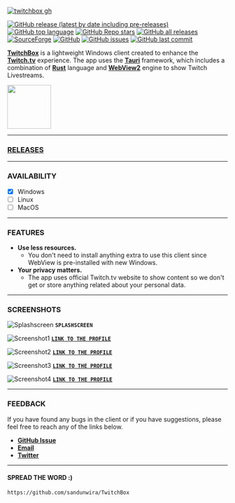 [![twitchbox gh](https://user-images.githubusercontent.com/79461263/232226503-3049cb81-e2e5-491c-ae5f-7d1199576fef.png)](https://github.com/sandunwira/TwitchBox)


[![GitHub release (latest by date including pre-releases)](https://img.shields.io/github/v/release/sandunwira/TwitchBox?include_prereleases&style=for-the-badge)](https://github.com/sandunwira/TwitchBox/releases/latest)
[![GitHub top language](https://img.shields.io/github/languages/top/sandunwira/TwitchBox?style=for-the-badge)](https://github.com/sandunwira/SupTube)
[![GitHub Repo stars](https://img.shields.io/github/stars/sandunwira/TwitchBox?style=for-the-badge)](https://github.com/sandunwira/SupTube/stargazers)
[![GitHub all releases](https://img.shields.io/github/downloads/sandunwira/TwitchBox/total?style=for-the-badge)](https://github.com/sandunwira/SupTube/releases)
[![SourceForge](https://img.shields.io/sourceforge/dt/twitchbox.svg?style=for-the-badge)](https://sourceforge.net/projects/suptube/files)
[![GitHub](https://img.shields.io/github/license/sandunwira/TwitchBox?style=for-the-badge)](https://github.com/sandunwira/SupTube/blob/main/LICENSE)
[![GitHub issues](https://img.shields.io/github/issues-raw/sandunwira/TwitchBox?style=for-the-badge)](https://github.com/sandunwira/SupTube/issues)
[![GitHub last commit](https://img.shields.io/github/last-commit/sandunwira/TwitchBox?style=for-the-badge)](https://github.com/sandunwira/SupTube/commit/main)


**[TwitchBox](https://twitchbox.repl.co)** is a lightweight Windows client created to enhance the **[Twitch.tv](https://twitch.tv)** experience. The app uses the **[Tauri](https://tauri.app)** framework, which includes a combination of **[Rust](https://rust-lang.org)** language and **[WebView2](https://learn.microsoft.com/en-us/microsoft-edge/webview2)** engine to show Twitch Livestreams.


<a href="https://sourceforge.net/p/twitchbox" target="_blank">
  <img src="https://sourceforge.net/cdn/syndication/badge_img/3612009/oss-users-love-us-white" width="100px">
</a>

<hr>


### [RELEASES](https://github.com/sandunwira/TwitchBox/releases)

<hr>


### AVAILABILITY
- [x] Windows
- [ ] Linux
- [ ] MacOS

<hr>


### FEATURES

- **Use less resources.**
  - You don't need to install anything extra to use this client since WebView is pre-installed with new Windows.
- **Your privacy matters.**
  - The app uses official Twitch.tv website to show content so we don't get or store anything related about your personal data.

<hr>


### SCREENSHOTS

![Splashscreen](https://user-images.githubusercontent.com/79461263/232255621-d91b5f13-4d8a-4c3f-ba3f-69494ce364ce.png)
**`SPLASHSCREEN`**

![Screenshot1](https://user-images.githubusercontent.com/79461263/232255637-bed0648a-c4b5-44f9-8dc4-bb7b59b897c1.png)
[**`LINK TO THE PROFILE`**](https://twitch.tv/xqc)

![Screenshot2](https://user-images.githubusercontent.com/79461263/232255657-ff77edda-b187-4467-a346-3041b0043b11.png)
[**`LINK TO THE PROFILE`**](https://twitch.tv/shroud)

![Screenshot3](https://user-images.githubusercontent.com/79461263/232255668-4ead1c06-bb9f-46ef-a91b-f20aecfe9baf.png)
[**`LINK TO THE PROFILE`**](https://twitch.tv/the8bitdrummer)

![Screenshot4](https://user-images.githubusercontent.com/79461263/232255693-36fe2cbe-a342-4707-b2de-4970e24c2b86.png)
[**`LINK TO THE PROFILE`**](https://twitch.tv/bobross)

<hr>


### FEEDBACK
If you have found any bugs in the client or if you have suggestions, please feel free to reach any of the links below.
- [**GitHub Issue**](https://github.com/sandunwira/TwitchBox/issues)
- [**Email**](mailto:teamtwitchbox@gmail.com)
- [**Twitter**](https://twitter.com/sandunwira)

<hr>


#### SPREAD THE WORD :)

```
https://github.com/sandunwira/TwitchBox
```
